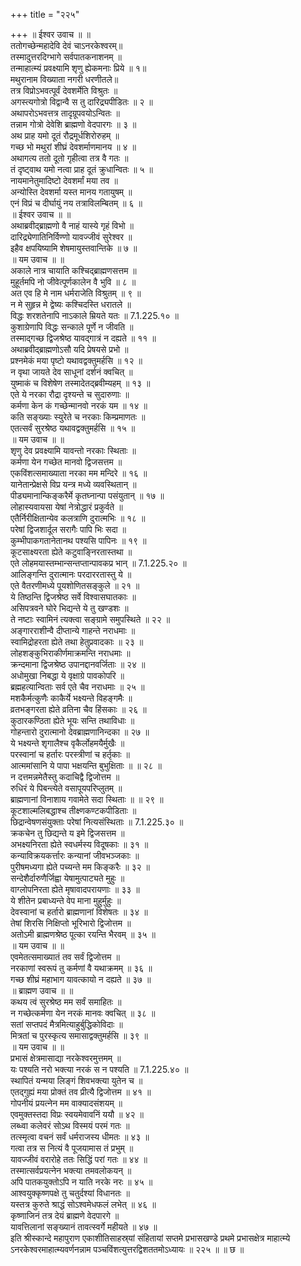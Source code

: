 +++
title = "२२५"

+++
॥ ईश्वर उवाच ॥ ॥  
ततोगच्छेन्महादेवि देवं चाऽनरकेश्वरम्॥  
तस्मादुत्तरदिग्भागे सर्वपातकनाशनम् ॥  
तन्माहात्म्यं प्रवक्ष्यामि शृणु ह्येकमनाः प्रिये ॥ १॥  
मथुरानाम विख्याता नगरी धरणीतले॥  
तत्र विप्रोऽभवत्पूर्वं देवशर्मेति विश्रुतः ॥  
अगस्त्यगोत्रो विद्वान्वै स तु दारिद्र्यपीडितः ॥ २ ॥  
अथापरोऽभवत्तत्र तादृग्रूपवयोऽन्वितः ॥  
तन्नाम गोत्रो देवेशि ब्राह्मणो वेदपारगः ॥ ३ ॥  
अथ प्राह यमो दूतं रौद्रमूर्धशिरोरुहम् ॥  
गच्छ भो मथुरां शीघ्रं देवशर्माणमानय ॥ ४ ॥  
अथागत्य ततो दूतो गृहीत्वा तत्र वै गतः ॥  
तं दृष्ट्वाथ यमो नत्वा प्राह दूतं क्रुधान्वितः ॥ ५ ॥  
नायमानेतुमादिष्टो देवशर्मां मया तव ॥  
अन्योस्ति देवशर्मा यस्त मानय गतायुषम् ॥  
एनं विप्रं च दीर्घायुं नय तत्राविलम्बितम् ॥ ६ ॥  
॥ ईश्वर उवाच ॥ ॥  
अथाब्रवीद्ब्राह्मणो वै नाहं यास्ये गृहं विभो ॥  
दारिद्र्येणातिनिर्विण्णो यावज्जीवं सुरेश्वर ॥  
इहैव क्षपयिष्यामि शेषमायुस्तवान्तिके ॥ ७ ॥  
॥ यम उवाच ॥ ॥  
अकाले नात्र चायाति कश्चिद्ब्राह्मणसत्तम ॥  
मुहूर्तमपि नो जीवेत्पूर्णकालेन वै भुवि ॥ ८ ॥  
अत एव हि मे नाम धर्मराजेति विश्रुतम् ॥ ९ ॥  
न मे सुहृन्न मे द्वेष्यः कश्चिदस्ति धरातले ॥  
विद्धः शरशतेनापि नाऽकाले म्रियते यतः ॥ 7.1.225.१० ॥  
कुशाग्रेणापि विद्धः सन्काले पूर्णे न जीवति ॥  
तस्माद्गच्छ द्विजश्रेष्ठ यावद्गात्रं न दह्यते ॥ ११ ॥  
अथाब्रवीद्ब्राह्मणोऽसौ यदि प्रेषयसे प्रभो ॥  
प्रश्नमेकं मया पृष्टो यथावद्वक्तुमर्हसि ॥ १२ ॥  
न वृथा जायते देव साधूनां दर्शनं क्वचित् ॥  
युष्माकं च विशेषेण तस्मादेतद्ब्रवीम्यहम् ॥ १३ ॥  
एते ये नरका रौद्रा दृश्यन्ते च सुदारुणाः ॥  
कर्मणा केन कं गच्छेन्मानवो नरकं यम ॥ १४ ॥  
कति सङ्ख्याः स्युरेते च नरकाः किम्प्रमाणतः ॥  
एतत्सर्वं सुरश्रेष्ठ यथावद्वक्तुमर्हसि ॥ १५ ॥  
॥ यम उवाच ॥ ॥  
शृणु देव प्रवक्ष्यामि यावन्तो नरकाः स्थिताः ॥  
कर्मणा येन गच्छेत मानवो द्विजसत्तम ॥  
एकविंशत्समाख्याता नरका मम मन्दिरे ॥ १६ ॥  
यानेतान्प्रेक्षसे विप्र यन्त्र मध्ये व्यवस्थितान् ॥  
पीड्यमानान्किङ्करैर्मे कृतघ्नान्पा पसंयुतान् ॥ १७ ॥  
लोहास्यवायसा येषां नेत्रोद्धारं प्रकुर्वते ॥  
एतैर्निरीक्षितान्येव कलत्राणि दुरात्मभिः ॥ १८ ॥  
परेषां द्विजशार्दूल सरागैः पापि भिः सदा ॥  
कुम्भीपाकगतानेतानथ पश्यसि पापिनः ॥ १९ ॥  
कूटसाक्ष्यरता ह्येते कटुवाङ्निरतास्तथा ॥  
एते लोहमयास्तम्भान्सन्तप्तान्पावकप्र भान् ॥ 7.1.225.२० ॥  
आलिङ्गन्ति दुरात्मानः परदाररतास्तु ये ॥  
एते वैतरणीमध्ये पूयशोणितसङ्कुले ॥ २१ ॥  
ये तिष्ठन्ति द्विजश्रेष्ठ सर्वे विश्वासघातकाः ॥  
असिपत्रवने घोरे भिद्यन्ते ये तु खण्डशः ॥  
ते नष्टाः स्वामिनं त्यक्त्वा सङ्ग्रामे समुपस्थिते ॥ २२ ॥  
अङ्गारराशीन्वै दीप्तान्ये गाहन्ते नराधमाः ॥  
स्वामिद्रोहरता ह्येते तथा हेतुप्रवादकाः ॥ २३ ॥  
लोहशङ्कुभिराकीर्णमाक्रमन्ति नराधमाः ॥  
क्रन्दमाना द्विजश्रेष्ठ उपानद्दानवर्जिताः ॥ २४ ॥  
अधोमुखा निबद्धा ये वृक्षाग्रे पावकोपरि ॥  
ब्रह्महत्यान्विताः सर्व एते चैव नराधमाः ॥ २५ ॥  
मशकैर्मत्कुणैः काकैर्ये भक्ष्यन्ते विहङ्गमैः ॥  
व्रतभङ्गरता ह्येते व्रतिना चैव हिंसकाः ॥ २६ ॥  
कुठारकण्ठिता ह्येते भूयः सन्ति तथाविधाः ॥  
गोहन्तारो दुरात्मानो देवब्राह्मणानिन्दका ॥ २७ ॥  
ये भक्ष्यन्ते शृगालैश्च वृकैर्लोहमयैर्मुखैः ॥  
परस्वानां च हर्तारः परस्त्रीणां च हर्तृकाः ॥  
आत्ममांसानि ये पापा भक्षयन्ति बुभुक्षिताः ॥ ॥ २८ ॥  
न दत्तमन्नमेतैस्तु कदाचिद्वै द्विजोत्तम ॥  
रुधिरं ये पिबन्त्येते वसापूयपरिप्लुतम् ॥  
ब्राह्मणानां विनाशाय गवामेते सदा स्थिताः ॥ ॥ २९ ॥  
कूटशाल्मलिबद्धाश्च तीक्ष्णकण्टकपीडिताः ॥  
छिद्रान्वेषणसंयुक्ताः परेषां नित्यसंस्थिताः ॥ 7.1.225.३० ॥  
क्रकचेन तु छिद्यन्ते य इमे द्विजसत्तम ॥  
अभक्ष्यनिरता ह्येते स्वधर्मस्य विदूषकाः ॥ ३१ ॥  
कन्याविक्रयकर्त्तारः कन्यानां जीवभञ्जकाः ॥  
पुरीषमध्यगा ह्येते पच्यन्ते मम किङ्करैः ॥ ३२ ॥  
सन्देशैर्दारुणैर्जिह्वा येषामुत्पाट्यते मुहुः ॥  
वाग्लोपनिरता ह्येते मृषावादपरायणाः ॥ ३३ ॥  
ये शीतेन प्रबाध्यन्ते वेप माना मुहुर्मुहुः ॥  
देवस्वानां च हर्तारो ब्राह्मणानां विशेषतः ॥ ३४ ॥  
तेषां शिरसि निक्षिप्तो भूरिभारो द्विजोत्तम ॥  
अतोऽमी ब्राह्मणश्रेष्ठ पूत्का रयन्ति भैरवम् ॥ ३५ ॥  
॥ यम उवाच ॥ ॥  
एवमेतत्समाख्यातं तव सर्वं द्विजोत्तम ॥  
नरकाणां स्वरूपं तु कर्मणां वै यथाक्रमम् ॥ ३६ ॥  
गच्छ शीघ्रं महाभाग यावत्कायो न दह्यते ॥ ३७ ॥  
॥ ब्राह्मण उवाच ॥ ॥  
कथय त्वं सुरश्रेष्ठ मम सर्वं समाहितः ॥  
न गच्छेत्कर्मणा येन नरकं मानवः क्वचित् ॥ ३८ ॥  
सतां सप्तपदं मैत्रमित्याहुर्बुद्धिकोविदाः ॥  
मित्रतां च पुरस्कृत्य समासाद्वक्तुमर्हसि ॥ ३९ ॥  
॥ यम उवाच ॥ ॥  
प्रभासं क्षेत्रमासाद्या नरकेश्वरमुत्तमम् ॥  
यः पश्यति नरो भक्त्या नरकं स न पश्यति ॥ 7.1.225.४० ॥  
स्थापितं यन्मया लिङ्गं शिवभक्त्या युतेन च ॥  
एतद्गुह्यं मया प्रोक्तं तव प्रीत्यै द्विजोत्तम ॥ ४१ ॥  
गोपनीयं प्रयत्नेन मम वाक्यादसंशयम् ॥  
एवमुक्तस्तदा विप्रः स्वयमेवावनिं ययौ ॥ ४२ ॥  
लब्ध्वा कलेवरं सोऽथ विस्मयं परमं गतः ॥  
तत्स्मृत्वा वचनं सर्वं धर्मराजस्य धीमतः ॥ ४३ ॥  
गत्वा तत्र स नित्यं वै पूजयामास तं प्रभुम् ॥  
यावज्जीवं वरारोहे ततः सिद्धिं परां गतः ॥ ४४ ॥  
तस्मात्सर्वप्रयत्नेन भक्त्या तमवलोकयन् ॥  
अपि पातकयुक्तोऽपि न याति नरके नरः ॥ ४५ ॥  
आश्वयुक्कृष्णपक्षे तु चतुर्दश्यां विधानतः ॥  
यस्तत्र कुरुते श्राद्धं सोऽश्वमेधफलं लभेत् ॥ ४६ ॥  
कृष्णाजिनं तत्र देयं ब्राह्मणे वेदपारगे ॥  
यावत्तिलानां सङ्ख्यानं तावत्स्वर्गे महीयते ॥ ४७ ॥  
इति श्रीस्कान्दे महापुराण एकाशीतिसाहस्र्यां संहितायां सप्तमे प्रभासखण्डे प्रथमे प्रभासक्षेत्र माहात्म्ये ऽनरकेश्वरमाहात्म्यवर्णनन्नाम पञ्चविंशत्युत्तरद्विशततमोऽध्यायः ॥ २२५ ॥ ॥ छ ॥